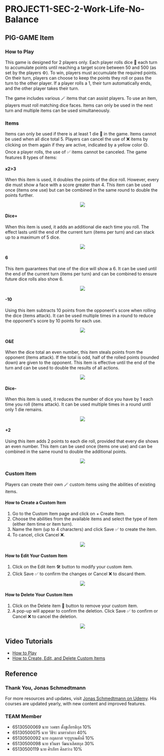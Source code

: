 # PROJECT1-SEC-2-Work-Life-No-Balance

## PIG-GAME Item

### How to Play

This game is designed for 2 players only. Each player rolls dice 🎲 each turn to accumulate points until reaching a target score between 50 and 500 (as set by the players ⚙️). To win, players must accumulate the required points. On their turn, players can choose to keep the points they roll or pass the turn to the other player. If a player rolls a 1, their turn automatically ends, and the other player takes their turn.

The game includes various 🪄 items that can assist players. To use an item, players must roll matching dice faces. Items can only be used in the next turn and multiple items can be used simultaneously.

### Items

Items can only be used if there is at least 1 die 🎲 in the game. Items cannot be used when all dice total 5. Players can cancel the use of ❌ items by clicking on them again if they are active, indicated by a yellow color 🟡. Once a player rolls, the use of ✅ items cannot be canceled. The game features 8 types of items:

#### x2>3

When this item is used, it doubles the points of the dice roll. However, every die must show a face with a score greater than 4. This item can be used once (items one use) but can be combined in the same round to double the points further.

<p align="center"><img src="https://github.com/realFK98/PROJECT1-SEC-2-Work-Life-No-Balance/blob/main/progressLog/gif/x2.gif"></p>

#### Dice+

When this item is used, it adds an additional die each time you roll. The effect lasts until the end of the current turn (items per turn) and can stack up to a maximum of 5 dice.

<p align="center"><img src="https://github.com/realFK98/PROJECT1-SEC-2-Work-Life-No-Balance/blob/main/progressLog/gif/%2B6.gif"></p>

#### 6

This item guarantees that one of the dice will show a 6. It can be used until the end of the current turn (items per turn) and can be combined to ensure future dice rolls also show 6.

<p align="center"><img src="https://github.com/realFK98/PROJECT1-SEC-2-Work-Life-No-Balance/blob/main/progressLog/gif/%2B6.gif"></p>

#### -10

Using this item subtracts 10 points from the opponent's score when rolling the dice (items attack). It can be used multiple times in a round to reduce the opponent's score by 10 points for each use.

<p align="center"><img src="https://github.com/realFK98/PROJECT1-SEC-2-Work-Life-No-Balance/blob/main/progressLog/gif/-10.gif"></p>

#### O&E

When the dice total an even number, this item steals points from the opponent (items attack). If the total is odd, half of the rolled points (rounded down) are given to the opponent. This item is effective until the end of the turn and can be used to double the results of all actions.

<p align="center"><img src="https://github.com/realFK98/PROJECT1-SEC-2-Work-Life-No-Balance/blob/main/progressLog/gif/oe.gif"></p>

#### Dice-

When this item is used, it reduces the number of dice you have by 1 each time you roll (items attack). It can be used multiple times in a round until only 1 die remains.

<p align="center"><img src="https://github.com/realFK98/PROJECT1-SEC-2-Work-Life-No-Balance/blob/main/progressLog/gif/-dice.gif"></p>

#### +2

Using this item adds 2 points to each die roll, provided that every die shows an even number. This item can be used once (items one use) and can be combined in the same round to double the additional points.

<p align="center"><img src="https://github.com/realFK98/PROJECT1-SEC-2-Work-Life-No-Balance/blob/main/progressLog/gif/%2B2.gif"></p>

### Custom Item

Players can create their own 🪄 custom items using the abilities of existing items.

#### How to Create a Custom Item

1. Go to the Custom Item page and click on + Create Item.
2. Choose the abilities from the available items and select the type of item (either item time or item turn).
3. Name the item (up to 4 characters) and click Save ✅ to create the item.
4. To cancel, click Cancel ❌.

<p align="center"><img src="https://github.com/realFK98/PROJECT2-SEC-2-Work-Life-No-Balance/blob/main/public/gif/create-mode.gif"></p>

#### How to Edit Your Custom Item

1. Click on the Edit item 🛠️ button to modify your custom item.
2. Click Save ✅ to confirm the changes or Cancel ❌ to discard them.

<p align="center"><img src="https://github.com/realFK98/PROJECT2-SEC-2-Work-Life-No-Balance/blob/main/public/gif/edit-mode.gif"></p>

#### How to Delete Your Custom Item

1. Click on the Delete item 🚮 button to remove your custom item.
2. A pop-up will appear to confirm the deletion. Click Save ✅ to confirm or Cancel ❌ to cancel the deletion.

<p align="center"><img src="https://github.com/realFK98/PROJECT2-SEC-2-Work-Life-No-Balance/blob/main/public/gif/Del.gif"></p>

## Video Tutorials

- [How to Play](https://youtu.be/70lhWfCvW5Y)
- [How to Create, Edit, and Delete Custom Items](https://youtu.be/M8eiI5E00oM)

## Reference

### Thank You, Jonas Schmedtmann

For more resources and updates, visit [Jonas Schmedtmann on Udemy](https://www.udemy.com/user/jonasschmedtmann/?kw=jonas&src=sac). His courses are updated yearly, with new content and improved features.


### TEAM Member

- 65130500069 นาย วงศธร ตั้งชูเกียรติกุล 10%
- 65130500075 นาย วิชิระ มาตราคำภา 40%
- 65130500092 นาย กฤตภาส จารุบูรณศักดิ์ 10%
- 65130500098 นาย ชวินธร วัฒนาเลิศสกุล 30%
- 65130500119 นาย ศิรภัทร ศิลสว่าง 10%
